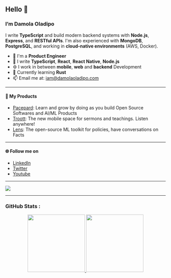 
## Hello 👋

### I’m Damola Oladipo

 I write **TypeScript** and build modern backend systems with **Node.js**, **Express**, and **RESTful APIs**. I'm also experienced with **MongoDB**, **PostgreSQL**, and working in **cloud-native environments** (AWS, Docker).

- 👀 I'm a **Product Engineer**
- 📝 I write **TypeScript**, **React**, **React Native**, **Node.js**
- ⚙️ I work in between **mobile**, **web** and **backend** Development
- 🌱 Currently learning **Rust**
- 📫 Email me at: iam@damolaoladipo.com
----

#### 🚀 My Products
- [Pacepard](https://www.pacepard.com): Learn and grow by doing as you build Open Source Softwares and AI/ML Products
- [Troott](https://www.troott.com): The new mobile space for sermons and teachings. Listen anywhere!
- [Lens](https://www.lens.pacepard.com): The open-source ML toolkit for policies, have conversations on Facts

----

#### 🌐 Follow me on
- [LinkedIn](https://www.linkedin.com/in/damolaoladipo)
- [Twitter](https://twitter.com/damolaoladipo)
- [Youtube](https://youtube.com/damolaoladipo)

----
![](https://komarev.com/ghpvc/?username=damolaoladipo&color-blue) 

----
### GitHub Stats :

<p align="center">

<a href='../../../'>
<img height='180em' src='https://github-readme-stats.vercel.app/api?username=damolaoladipo&theme=onedark&hide_border=true&include_all_commits=true&count_private=true'>
<img height='180em' src='https://github-readme-stats.vercel.app/api/top-langs/?username=damolaoladipo&theme=onedark&hide_border=true&include_all_commits=true&count_private=true&layout=compact&langs_count=5'>
</a>
 
</p>

<!--
<p align="center">
  <a href="https://github.com/damolaoladipo">
    <img height="180em" src="https://github-readme-stats.vercel.app/api?username=damolaoladipo&theme=onedark&hide_border=true&include_all_commits=true&count_private=true" />
  </a>
  <a href="https://github.com/damolaoladipo">
    <img height="180em" src="https://github-readme-stats.vercel.app/api/top-langs/?username=damolaoladipo&theme=onedark&hide_border=true&layout=compact&langs_count=5" />
  </a>
</p>

----
🔥 <b>Streak Stats</b> <br>
<p align="center">
  <a href="https://github.com/damolaoladipo">
    <img height="180em" src="https://github-readme-streak-stats.herokuapp.com/?user=damolaoladipo&theme=onedark&hide_border=true" />
  </a>
</p>

<!--
----
<h3 align="left">Github Profile Trophy:</h3>
<p align="center"> <a href="https://github.com/ryo-ma/github-profile-trophy"><img src="https://github-profile-trophy.vercel.app/?username=damolaoladipo&theme=onedark" alt="Damola" /></a> </p>
<hr>
